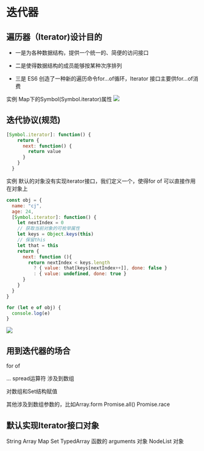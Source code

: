 # 迭代器
## 遍历器（Iterator)设计目的

* 一是为各种数据结构，提供一个统一的、简便的访问接口

* 二是使得数据结构的成员能够按某种次序排列

* 三是 ES6 创造了一种新的遍历命令for...of循环，Iterator 接口主要供for...of消费

实例 
Map下的Symbol(Symbol.iterator)属性
![](https://img2018.cnblogs.com/blog/1361028/201902/1361028-20190221171952489-1544170293.png)

## 迭代协议(规范)
```js
[Symbol.iterator]: function() {
    return {
      next: function() {
        return value
      }
    }
  }
```
实例 默认的对象没有实现iterator接口，我们定义一个，使得for of 可以直接作用在对象上
```js
const obj = {
  name: "cj",
  age: 24,
  [Symbol.iterator]: function() {
    let nextIndex = 0
    // 获取当前对象的可枚举属性
    let keys = Object.keys(this)
    // 保留this
    let that = this
    return {
      next: function (){
        return nextIndex < keys.length
          ? { value: that[keys[nextIndex++]], done: false }
          : { value: undefined, done: true }
      }
    }
  }
}

for (let e of obj) {
  console.log(e)
}
```
![](https://img2018.cnblogs.com/blog/1361028/201902/1361028-20190221173554629-753127394.png)

##  用到迭代器的场合

for of

... spread运算符 涉及到数组

对数组和Set结构赋值

其他涉及到数组参数的，比如Array.form Promise.all() Promise.race

##  默认实现Iterator接口对象

String Array  Map Set TypedArray 函数的 arguments 对象 NodeList 对象












